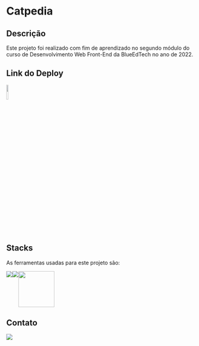 # Catpedia

## Descrição

Este projeto foi realizado com fim de aprendizado no segundo módulo do curso de Desenvolvimento Web Front-End da BlueEdTech no ano de 2022.

## Link do Deploy
<a href="https://catpedia.vercel.app/" target="_blank"><img src="/favicon.ico" style="width:10%"></a>

## Stacks

As ferramentas usadas para este projeto são:

<div style="display: flex">
    <img src="https://img.icons8.com/color/96/000000/javascript--v1.png"/>
    <img src="https://img.icons8.com/ios-filled/100/000000/css3.png"/>
    <img src="https://img.icons8.com/officexs/344/react.png" height="95px"/>
</div>

## Contato

<a href="https://www.linkedin.com/in/beatriz-lages-melga%C3%A7o-036553218/" target="_blank">
    <img src="https://img.icons8.com/color/96/000000/linkedin-circled--v1.png"/>
</a>
